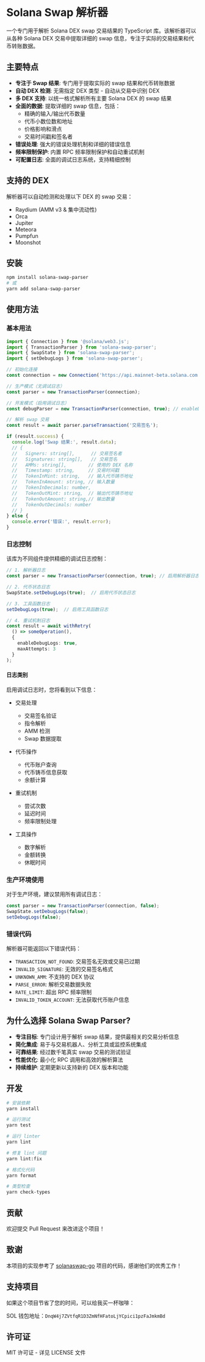 # Solana Swap 解析器

一个专门用于解析 Solana DEX swap 交易结果的 TypeScript 库。该解析器可以从各种 Solana DEX 交易中提取详细的 swap 信息，专注于实际的交易结果和代币转账数据。

## 主要特点

- **专注于 Swap 结果**: 专门用于提取实际的 swap 结果和代币转账数据
- **自动 DEX 检测**: 无需指定 DEX 类型 - 自动从交易中识别 DEX
- **多 DEX 支持**: 以统一格式解析所有主要 Solana DEX 的 swap 结果
- **全面的数据**: 提取详细的 swap 信息，包括：
  - 精确的输入/输出代币数量
  - 代币小数位数和地址
  - 价格影响和滑点
  - 交易时间戳和签名者
- **错误处理**: 强大的错误处理机制和详细的错误信息
- **频率限制保护**: 内置 RPC 频率限制保护和自动重试机制
- **可配置日志**: 全面的调试日志系统，支持精细控制

## 支持的 DEX

解析器可以自动检测和处理以下 DEX 的 swap 交易：
- Raydium (AMM v3 & 集中流动性)
- Orca
- Jupiter
- Meteora
- Pumpfun
- Moonshot

## 安装

```bash
npm install solana-swap-parser
# 或
yarn add solana-swap-parser
```

## 使用方法

### 基本用法

```typescript
import { Connection } from '@solana/web3.js';
import { TransactionParser } from 'solana-swap-parser';
import { SwapState } from 'solana-swap-parser';
import { setDebugLogs } from 'solana-swap-parser';

// 初始化连接
const connection = new Connection('https://api.mainnet-beta.solana.com');

// 生产模式（无调试日志）
const parser = new TransactionParser(connection);

// 开发模式（启用调试日志）
const debugParser = new TransactionParser(connection, true); // enableDebugLogs 参数控制调试日志

// 解析 swap 交易
const result = await parser.parseTransaction('交易签名');

if (result.success) {
  console.log('Swap 结果:', result.data);
  // {
  //   Signers: string[],      // 交易签名者
  //   Signatures: string[],   // 交易签名
  //   AMMs: string[],        // 使用的 DEX 名称
  //   Timestamp: string,     // 交易时间戳
  //   TokenInMint: string,   // 输入代币铸币地址
  //   TokenInAmount: string, // 输入数量
  //   TokenInDecimals: number,
  //   TokenOutMint: string,  // 输出代币铸币地址
  //   TokenOutAmount: string,// 输出数量
  //   TokenOutDecimals: number
  // }
} else {
  console.error('错误:', result.error);
}
```

### 日志控制

该库为不同组件提供精细的调试日志控制：

```typescript
// 1. 解析器日志
const parser = new TransactionParser(connection, true); // 启用解析器日志

// 2. 代币状态日志
SwapState.setDebugLogs(true);  // 启用代币状态日志

// 3. 工具函数日志
setDebugLogs(true);  // 启用工具函数日志

// 4. 重试机制日志
const result = await withRetry(
  () => someOperation(),
  { 
    enableDebugLogs: true,
    maxAttempts: 3 
  }
);
```

#### 日志类别

启用调试日志时，您将看到以下信息：

- 交易处理
  - 交易签名验证
  - 指令解析
  - AMM 检测
  - Swap 数据提取

- 代币操作
  - 代币账户查询
  - 代币铸币信息获取
  - 余额计算

- 重试机制
  - 尝试次数
  - 延迟时间
  - 频率限制处理

- 工具操作
  - 数字解析
  - 金额转换
  - 休眠时间

### 生产环境使用

对于生产环境，建议禁用所有调试日志：

```typescript
const parser = new TransactionParser(connection, false);
SwapState.setDebugLogs(false);
setDebugLogs(false);
```

### 错误代码

解析器可能返回以下错误代码：

- `TRANSACTION_NOT_FOUND`: 交易签名无效或交易已过期
- `INVALID_SIGNATURE`: 无效的交易签名格式
- `UNKNOWN_AMM`: 不支持的 DEX 协议
- `PARSE_ERROR`: 解析交易数据失败
- `RATE_LIMIT`: 超出 RPC 频率限制
- `INVALID_TOKEN_ACCOUNT`: 无法获取代币账户信息

## 为什么选择 Solana Swap Parser?

- **专注目标**: 专门设计用于解析 swap 结果，提供最相关的交易分析信息
- **简化集成**: 易于与交易机器人、分析工具或监控系统集成
- **可靠结果**: 经过数千笔真实 swap 交易的测试验证
- **性能优化**: 最小化 RPC 调用和高效的解析算法
- **持续维护**: 定期更新以支持新的 DEX 版本和功能

## 开发

```bash
# 安装依赖
yarn install

# 运行测试
yarn test

# 运行 linter
yarn lint

# 修复 lint 问题
yarn lint:fix

# 格式化代码
yarn format

# 类型检查
yarn check-types
```

## 贡献

欢迎提交 Pull Request 来改进这个项目！

## 致谢

本项目的实现参考了 [solanaswap-go](https://github.com/franco-bianco/solanaswap-go) 项目的代码，感谢他们的优秀工作！

## 支持项目

如果这个项目节省了您的时间，可以给我买一杯咖啡：

SOL 钱包地址：`DnqW4j7ZVtfqR1D3ZmNfHFatoLjYCpici1pzFaJmkmBd`

## 许可证

MIT 许可证 - 详见 LICENSE 文件 